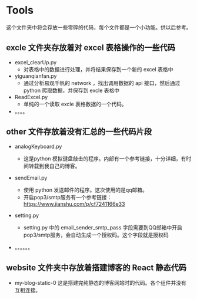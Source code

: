 # Tools

这个文件夹中将会存放一些零碎的代码，每个文件都是一个小功能。供以后参考。

## excle 文件夹存放着对 excel 表格操作的一些代码

- excel_clearUp.py   
  - 对表格中的数据进行处理，并将结果保存到一个新的 excel 表格中
- yiguanqianfan.py  
  - 通过分析易观千帆的 network ，找出调用数据的 api 接口，然后通过 python 爬取数据，并保存到 excle  表格中
- ReadExcel.py  
  - 单纯的一个读取 excle 表格数据的一个代码。
- 。。。。

## other 文件存放着没有汇总的一些代码片段

- analogKeyboard.py   
  - 这是python 模拟键盘敲击的程序。内部有一个参考链接，十分详细，有时间转载到我自己的博客。
- sendEmail.py    
  - 使用 python 发送邮件的程序。这次使用的是qq邮箱。
  - 开启pop3/smtp服务有一个参考链接：https://www.jianshu.com/p/cf7241166e33
- setting.py 
  - setting.py 中的 email_sender_smtp_pass 字段需要到QQ邮箱中开启pop3/smtp服务，会自动生成一个授权码。这个字段就是授权码

- 。。。。。。



## website 文件夹中存放着搭建博客的 React 静态代码

- my-blog-static-0   这是搭建完纯静态的博客网站时的代码。各个组件并没有互相连接。

